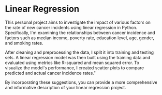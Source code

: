 # Linear Regression


This personal project aims to investigate the impact of various factors on the rate of new cancer incidents using linear regression in Python. Specifically, I'm examining the relationships between cancer incidence and factors such as median income, poverty rate, education level, age, gender, and smoking rates.

After cleaning and preprocessing the data, I split it into training and testing sets. A linear regression model was then built using the training data and evaluated using metrics like R-squared and mean squared error. To visualize the model's performance, I created scatter plots to compare predicted and actual cancer incidence rates."

By incorporating these suggestions, you can provide a more comprehensive and informative description of your linear regression project.
